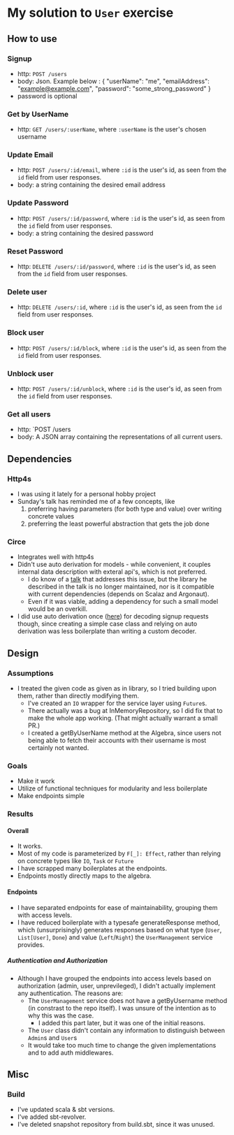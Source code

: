 # My solution to `User` exercise

## How to use
### Signup
- http: `POST /users`
- body: Json. Example below :
  {
	"userName": "me",
	"emailAddress": "example@example.com",
	"password": "some_strong_password"
  }
- password is optional

### Get by UserName
- http: `GET /users/:userName`, where `:userName` is the user's chosen username

### Update Email
- http: `POST /users/:id/email`, where `:id` is the user's id, as seen from the `id` field from user responses.
- body: a string containing the desired email address

### Update Password
- http: `POST /users/:id/password`, where `:id` is the user's id, as seen from the `id` field from user responses.
- body: a string containing the desired password

### Reset Password
- http: `DELETE /users/:id/password`, where `:id` is the user's id, as seen from the `id` field from user responses.

### Delete user
- http: `DELETE /users/:id`, where `:id` is the user's id, as seen from the `id` field from user responses.

### Block user
- http: `POST /users/:id/block`, where `:id` is the user's id, as seen from the `id` field from user responses.

### Unblock user
- http: `POST /users/:id/unblock`, where `:id` is the user's id, as seen from the `id` field from user responses.

### Get all users
- http: `POST /users
- body: A JSON array containing the representations of all current users.

## Dependencies
### Http4s
- I was using it lately for a personal hobby project
- Sunday's talk has reminded me of a few concepts, like
  1) preferring having parameters (for both type and value) over writing concrete values
  2) preferring the least powerful abstraction that gets the job done

### Circe
- Integrates well with http4s
- Didn't use auto derivation for models - while convenient, it couples internal data description with exteral api's, which is not preferred. 
  - I do know of a [talk](https://www.youtube.com/watch?v=oRLkb6mqvVM) that addresses this issue, but the library he described in the talk is no longer maintained, nor is it compatible with current dependencies (depends on Scalaz and Argonaut). 
  - Even if it was viable, adding a dependency for such a small model would be an overkill.
- I did use auto derivation once ([here](src/main/scala/users/endpoints/UnprevilegedEndpoint.scala)) for decoding signup requests though, since creating a simple case class and relying on auto derivation was less boilerplate than writing a custom decoder.

## Design
### Assumptions
- I treated the given code as given as in library, so I tried building upon them, rather than directly modifying them.
  - I've created an `IO` wrapper for the service layer using `Future`s.
  - There actually was a bug at InMemoryRepository, so I did fix that to make the whole app working. (That might actually warrant a small PR.)
  - I created a getByUserName method at the Algebra, since users not being able to fetch their accounts with their username is most certainly not wanted.

### Goals
- Make it work
- Utilize of functional techniques for modularity and less boilerplate
- Make endpoints simple

### Results
#### Overall
- It works.
- Most of my code is parameterized by `F[_]: Effect`, rather than relying on concrete types like `IO`, `Task` or `Future`
- I have scrapped many boilerplates at the endpoints.
- Endpoints mostly directly maps to the algebra.


#### Endpoints
- I have separated endpoints for ease of maintainability, grouping them with access levels.
- I have reduced boilerplate with a typesafe generateResponse method, which (unsurprisingly) generates responses based on what type (`User`, `List[User]`, `Done`) and value (`Left`/`Right`) the `UserManagement` service provides.

##### Authentication and Authorization
- Although I have grouped the endpoints into access levels based on authorization (admin, user, unprevileged), I didn't actually implement any authentication. The reasons are:
  - The `UserManagement` service does not have a getByUsername method (in constrast to the repo itself). I was unsure of the intention as to why this was the case. 
    - I added this part later, but it was one of the initial reasons.
  - The `User` class didn't contain any information to distinguish between `Admin`s and `User`s
  - It would take too much time to change the given implementations and to add auth middlewares.

## Misc
### Build
- I've updated scala & sbt versions.
- I've added sbt-revolver.
- I've deleted snapshot repository from build.sbt, since it was unused.
